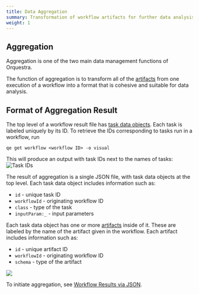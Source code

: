 ```yaml
---
title: Data Aggregation
summary: Transformation of workflow artifacts for further data analysis
weight: 1
---
```


## Aggregation

Aggregation is one of the two main data management functions of Orquestra.

The function of aggregation is to transform all of the [artifacts](../../data-management/workflow-artifacts/) from one execution of a workflow into a format that is cohesive and suitable for data analysis.

## Format of Aggregation Result

The top level of a workflow result file has [task data objects](../../data-management/workflow-artifacts/). Each task is labeled uniquely by its ID. To retrieve the IDs corresponding to tasks run in a workflow, run

`qe get workflow <workflow ID> -o visual`

This will produce an output with task IDs next to the names of tasks:
![Task IDs](../../img/taskids.png)

The result of aggregation is a single JSON file, with task data objects at the top level. Each task data object includes information such as:
- `id` - unique task ID
- `workflowId` - originating workflow ID
- `class` - type of the task
- `inputParam:_` - input parameters

Each task data object has one or more [artifacts](../../data-management/workflow-artifacts/) inside of it. These are labeled by the name of the artifact given in the workflow. Each artifact includes information such as:
- `id` - unique artifact ID
- `workflowId` - originating workflow ID
- `schema` - type of the artifact

![](../../img/workflowresult.png)

To initiate aggregation, see [Workflow Results via JSON](../../data-management/workflow-result/).
